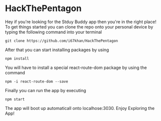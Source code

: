 # HackThePentagon
Hey if you're looking for the Stduy Buddy app then you're in the right place!
To get things started you can clone the repo onto your personal device by typing the following command into your terminal
```
git clone https://github.com/i67khan/HackThePentagon
```
After that you can start installing packages by using 
```
npm install
```
You will have to install a special react-route-dom package by using the command
```
npm -i react-route-dom --save
```
Finally you can run the app by executing
```
npm start
```
The app will boot up automaticall onto localhose:3030.
Enjoy Exploring the App!
